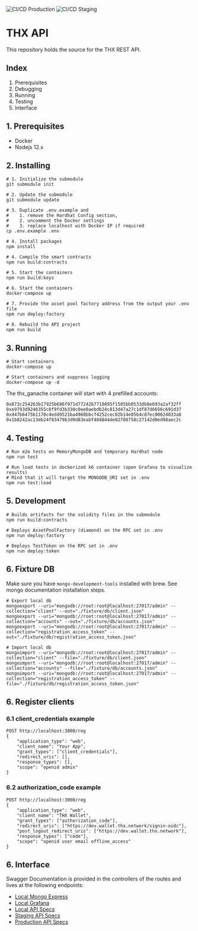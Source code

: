 ![CI/CD Production](https://github.com/thxprotocol/api/workflows/CI/CD%20Production/badge.svg)
![CI/CD Staging](https://github.com/thxprotocol/api/workflows/CI/CD%20Staging/badge.svg)

# THX API

This repository holds the source for the THX REST API.

## Index

1. Prerequisites
2. Debugging
3. Running
4. Testing
5. Interface

## 1. Prerequisites

-   Docker
-   Nodejs 12.x

## 2. Installing

```
# 1. Initialize the submodule
git submodule init

# 2. Update the submodule
git submodule update

# 3. Duplicate .env.example and
#    1. remove the Hardhat Config section,
#    2. uncomment the Docker settings
#    3. replace localhost with Docker IP if required
cp .env.example .env

# 4. Install packages
npm install

# 4. Compile the smart contracts
npm run build:contracts

# 5. Start the containers
npm run build:keys

# 6. Start the containers
docker-compose up

# 7. Provide the asset pool factory address from the output your .env file
npm run deploy:factory

# 8. Rebuild the API project
npm run build
```

## 3. Running

```
# Start containers
docker-compose up

# Start containers and suppress logging
docker-compose up -d
```

The thx_ganache container will start with 4 prefilled accounts:

```
0x873c254263b17925b686f971d7724267710895f1585bb0533db8e693a2af32ff
0xe9793d9246355c0f9fd3b330c0ee0aebdb24c813d47a27c1df87d6656c691d37
0x447b6475b1170c4edd9521ba4960bbcf4252cec02b14e0564c87ec00624033a8
0x1b8242ac13eb24f83479b3d9d83eabf484844de02708758c27142d0ed98aec2c
```

## 4. Testing

```
# Run e2e tests on MemoryMongoDB and temporary Hardhat node
npm run test

# Run load tests in dockerized k6 container (open Grafana to visualize results)
# Mind that it will target the MONGODB_URI set in .env
npm run test:load
```

## 5. Development

```
# Builds artifacts for the solidity files in the submodule
npm run build:contracts

# Deploys AssetPoolFactory (diamond) on the RPC set in .env
npm run deploy:factory

# Deploys TestToken on the RPC set in .env
npm run deploy:token
```

## 6. Fixture DB

Make sure you have `mongo-development-tools` installed with brew. See mongo documentation installation steps.

```
# Export local db
mongoexport --uri="mongodb://root:root@localhost:27017/admin" --collection="client" --out="./fixture/db/client.json"
mongoexport --uri="mongodb://root:root@localhost:27017/admin" --collection="accounts" --out="./fixture/db/accounts.json"
mongoexport --uri="mongodb://root:root@localhost:27017/admin" --collection="registration_access_token" --out="./fixture/db/registration_access_token.json"

# Import local db
mongoimport --uri="mongodb://root:root@localhost:27017/admin" --collection="client" --file="./fixture/db/client.json"
mongoimport --uri="mongodb://root:root@localhost:27017/admin" --collection="accounts" --file="./fixture/db/accounts.json"
mongoimport --uri="mongodb://root:root@localhost:27017/admin" --collection="registration_access_token" --file="./fixture/db/registration_access_token.json"

```

## 6. Register clients

### 6.1 client_credentials example

```
POST http://localhost:3000/reg
{
    "application_type": "web",
    "client_name": "Your App",
    "grant_types": ["client_credentials"],
    "redirect_uris": [],
    "response_types": [],
    "scope": "openid admin"
}
```

### 6.2 authorization_code example

```
POST http://localhost:3000/reg
{
    "application_type": "web",
    "client_name": "THX Wallet",
    "grant_types": ["authorization_code"],
    "redirect_uris": ["https://dev.wallet.thx.network/signin-oidc"],
    "post_logout_redirect_uris": ["https://dev.wallet.thx.network"],
    "response_types": ["code"],
    "scope": "openid user email offline_access"
}
```

## 6. Interface

Swagger Documentation is provided in the controllers of the routes and lives at the following endpoints:

-   [Local Mongo Express](http://localhost:8081)
-   [Local Grafana](http://localhost:8082)
-   [Local API Specs](https://localhost:3000/v1/docs/)
-   [Staging API Specs](https://dev.api.thx.network/v1/docs/)
-   [Production API Specs](https://api.thx.network/v1/docs/)
